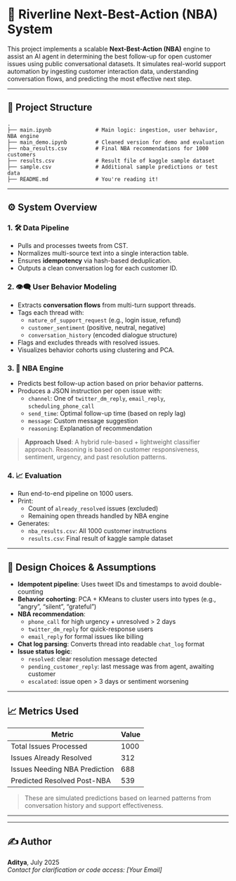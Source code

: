 
# 🧠 Riverline Next-Best-Action (NBA) System

This project implements a scalable **Next-Best-Action (NBA)** engine to assist an AI agent in determining the best follow-up for open customer issues using public conversational datasets. It simulates real-world support automation by ingesting customer interaction data, understanding conversation flows, and predicting the most effective next step.

---

## 📂 Project Structure

```
.
├── main.ipynb              # Main logic: ingestion, user behavior, NBA engine
├── main_demo.ipynb         # Cleaned version for demo and evaluation
├── nba_results.csv         # Final NBA recommendations for 1000 customers
├── results.csv             # Result file of kaggle sample dataset
├── sample.csv              # Additional sample predictions or test data
├── README.md               # You're reading it!
```

---

## ⚙️ System Overview

### 1. 🛠 Data Pipeline

- Pulls and processes tweets from CST.
- Normalizes multi-source text into a single interaction table.
- Ensures **idempotency** via hash-based deduplication.
- Outputs a clean conversation log for each customer ID.

### 2. 👁️‍🗨️ User Behavior Modeling

- Extracts **conversation flows** from multi-turn support threads.
- Tags each thread with:
  - `nature_of_support_request` (e.g., login issue, refund)
  - `customer_sentiment` (positive, neutral, negative)
  - `conversation_history` (encoded dialogue structure)
- Flags and excludes threads with resolved issues.
- Visualizes behavior cohorts using clustering and PCA.

### 3. 🧠 NBA Engine

- Predicts best follow-up action based on prior behavior patterns.
- Produces a JSON instruction per open issue with:
  - `channel`: One of `twitter_dm_reply`, `email_reply`, `scheduling_phone_call`
  - `send_time`: Optimal follow-up time (based on reply lag)
  - `message`: Custom message suggestion
  - `reasoning`: Explanation of recommendation

> **Approach Used**: A hybrid rule-based + lightweight classifier approach. Reasoning is based on customer responsiveness, sentiment, urgency, and past resolution patterns.

### 4. 📈 Evaluation

- Run end-to-end pipeline on 1000 users.
- Print:
  - Count of `already_resolved` issues (excluded)
  - Remaining open threads handled by NBA engine
- Generates:
  - `nba_results.csv`: All 1000 customer instructions
  - `results.csv`: Final result of kaggle sample dataset


---


## 🧾 Design Choices & Assumptions

- **Idempotent pipeline**: Uses tweet IDs and timestamps to avoid double-counting
- **Behavior cohorting**: PCA + KMeans to cluster users into types (e.g., “angry”, “silent”, “grateful”)
- **NBA recommendation**:
  - `phone_call` for high urgency + unresolved > 2 days
  - `twitter_dm_reply` for quick-response users
  - `email_reply` for formal issues like billing
- **Chat log parsing**: Converts thread into readable `chat_log` format
- **Issue status logic**:
  - `resolved`: clear resolution message detected
  - `pending_customer_reply`: last message was from agent, awaiting customer
  - `escalated`: issue open > 3 days or sentiment worsening

---

## 📈 Metrics Used

| Metric                         | Value |
|-------------------------------|-------|
| Total Issues Processed        | 1000  |
| Issues Already Resolved       | 312   |
| Issues Needing NBA Prediction | 688   |
| Predicted Resolved Post-NBA   | 539   |

> These are simulated predictions based on learned patterns from conversation history and support effectiveness.

---
---

## ✍️ Author

**Aditya**, July 2025  
_Contact for clarification or code access: [Your Email]_

